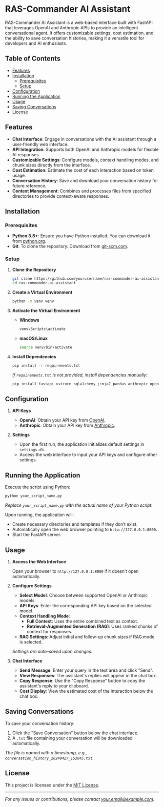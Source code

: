 # RAS-Commander AI Assistant

RAS-Commander AI Assistant is a web-based interface built with FastAPI that leverages OpenAI and Anthropic APIs to provide an intelligent conversational agent. It offers customizable settings, cost estimation, and the ability to save conversation histories, making it a versatile tool for developers and AI enthusiasts.

## Table of Contents

- [Features](#features)
- [Installation](#installation)
  - [Prerequisites](#prerequisites)
  - [Setup](#setup)
- [Configuration](#configuration)
- [Running the Application](#running-the-application)
- [Usage](#usage)
- [Saving Conversations](#saving-conversations)
- [License](#license)

## Features

- **Chat Interface**: Engage in conversations with the AI assistant through a user-friendly web interface.
- **API Integration**: Supports both OpenAI and Anthropic models for flexible AI responses.
- **Customizable Settings**: Configure models, context handling modes, and chunk sizes directly from the interface.
- **Cost Estimation**: Estimate the cost of each interaction based on token usage.
- **Conversation History**: Save and download your conversation history for future reference.
- **Context Management**: Combines and processes files from specified directories to provide context-aware responses.

## Installation

### Prerequisites

- **Python 3.8+**: Ensure you have Python installed. You can download it from [python.org](https://www.python.org/downloads/).
- **Git**: To clone the repository. Download from [git-scm.com](https://git-scm.com/downloads).

### Setup

1. **Clone the Repository**

   ```bash
   git clone https://github.com/yourusername/ras-commander-ai-assistant.git
   cd ras-commander-ai-assistant
   ```

2. **Create a Virtual Environment**

   ```bash
   python -m venv venv
   ```

3. **Activate the Virtual Environment**

   - **Windows**

     ```bash
     venv\Scripts\activate
     ```

   - **macOS/Linux**

     ```bash
     source venv/bin/activate
     ```

4. **Install Dependencies**

   ```bash
   pip install -r requirements.txt
   ```

   *If `requirements.txt` is not provided, install dependencies manually:*

   ```bash
   pip install fastapi uvicorn sqlalchemy jinja2 pandas anthropic openai tiktoken astor markdown requests python-multipart
   ```

## Configuration

1. **API Keys**

   - **OpenAI**: Obtain your API key from [OpenAI](https://platform.openai.com/account/api-keys).
   - **Anthropic**: Obtain your API key from [Anthropic](https://www.anthropic.com/api).

2. **Settings**

   - Upon the first run, the application initializes default settings in `settings.db`.
   - Access the web interface to input your API keys and configure other settings.

## Running the Application

Execute the script using Python:

```bash
python your_script_name.py
```

*Replace `your_script_name.py` with the actual name of your Python script.*

Upon running, the application will:

- Create necessary directories and templates if they don't exist.
- Automatically open the web browser pointing to `http://127.0.0.1:8000`.
- Start the FastAPI server.

## Usage

1. **Access the Web Interface**

   Open your browser to `http://127.0.0.1:8000` if it doesn't open automatically.

2. **Configure Settings**

   - **Select Model**: Choose between supported OpenAI or Anthropic models.
   - **API Keys**: Enter the corresponding API key based on the selected model.
   - **Context Handling Mode**:
     - **Full Context**: Uses the entire combined text as context.
     - **Retrieval-Augmented Generation (RAG)**: Uses ranked chunks of context for responses.
   - **RAG Settings**: Adjust initial and follow-up chunk sizes if RAG mode is selected.

   *Settings are auto-saved upon changes.*

3. **Chat Interface**

   - **Send Message**: Enter your query in the text area and click "Send".
   - **View Responses**: The assistant's replies will appear in the chat box.
   - **Copy Response**: Use the "Copy Response" button to copy the assistant's reply to your clipboard.
   - **Cost Display**: View the estimated cost of the interaction below the chat box.

## Saving Conversations

To save your conversation history:

1. Click the "Save Conversation" button below the chat interface.
2. A `.txt` file containing your conversation will be downloaded automatically.

*The file is named with a timestamp, e.g., `conversation_history_20240427_153045.txt`.*

## License

This project is licensed under the [MIT License](LICENSE).

---

*For any issues or contributions, please contact [your.email@example.com](mailto:your.email@example.com).*